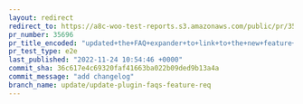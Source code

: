 ```yaml
---
layout: redirect
redirect_to: https://a8c-woo-test-reports.s3.amazonaws.com/public/pr/35696/e2e/index.html
pr_number: 35696
pr_title_encoded: "updated+the+FAQ+expander+to+link+to+the+new+feature+req+board+on+woocommerce.com"
pr_test_type: e2e
last_published: "2022-11-24 10:54:46 +0000"
commit_sha: 36c617e4c69320faf41663ba022b09ded9b13a4a
commit_message: "add changelog"
branch_name: update/update-plugin-faqs-feature-req
---
```

